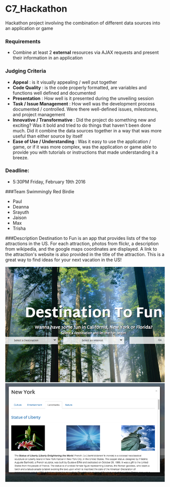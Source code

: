 # C7_Hackathon
Hackathon project involving the combination of different data sources into an application or game

### Requirements
- Combine at least 2 **external** resources via AJAX requests and present their information in an application


### Judging Criteria
- **Appeal** : is it visually appealing / well put together
- **Code Quality** : is the code properly formatted, are variables and functions well defined and documented
- **Presentation** : How well is it presented during the unveiling session
- **Task / Issue Management** : How well was the development process documented / controlled.  Were there well-defined issues, milestones, and project management
- **Innovative / Transformative** : Did the project do something new and exciting?  Was it bold and tried to do things that haven't been done much.  Did it combine the data sources together in a way that was more useful than either source by itself
- **Ease of Use / Understanding** : Was it easy to use the application / game, or if it was more complex, was the application or game able to provide you with tutorials or instructions that made understanding it a breeze.


### Deadline: 
- 5:30PM Friday, February 19th 2016

###Team Swimmingly Red Birdie
- Paul
- Deanna
- Srayuth
- Jaison
- Max
- Trisha

###Description
Destination to Fun is an app that provides lists of the top attractions in
the US. For each attraction, photos from flickr, a description
from wikipedia, and the google maps coordinates are displayed. A link to
the attraction's website is also provided in the title of the attraction.
This is a great way to find ideas for your next vacation in the US!

![screenshot of app](/images/funscreen.png?raw=true "screenshot of app")
![screenshot of app](/images/modalreadme.png?raw=true "screenshot of app")


